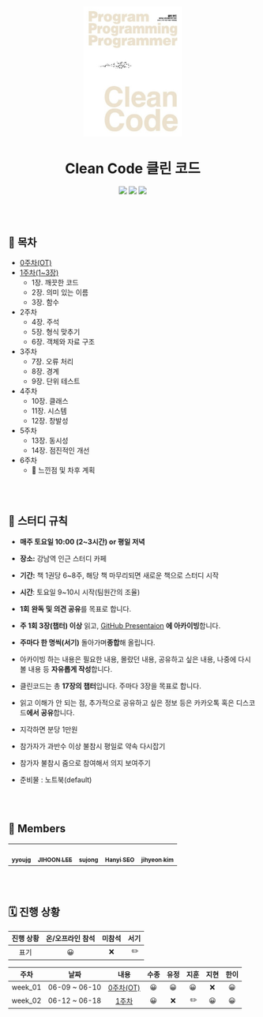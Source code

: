 <div align="center">
  <a href="https://product.kyobobook.co.kr/detail/S000001032980">
      <img src="cleanCode.jpeg" alt="Logo" width="200">
  </a>
  <h1>Clean Code 클린 코드</h1>
  <div>
    <img src="https://img.shields.io/badge/%EC%A0%80%EC%9E%90-%EB%A1%9C%EB%B2%84%ED%8A%B8%20C.%20%EB%A7%88%ED%8B%B4-e76f51?style=for-the-badge"/>
    <img src="https://img.shields.io/badge/%EC%B6%9C%ED%8C%90%EC%82%AC-%EC%9D%B8%EC%82%AC%EC%9D%B4%ED%8A%B8-faa307?style=for-the-badge"/>
    <img src="https://img.shields.io/badge/%EA%B8%B0%EA%B0%84-2023.06.09%20~%20-52b788?style=for-the-badge"/>
  </div>
</div>

<br/><br/>

## 📝 목차

- [0주차(OT)](https://github.com/code-bibliotheca/clean-code/blob/main/0%EC%A3%BC%EC%B0%A8/0%EC%A3%BC%EC%B0%A8.md)
- [1주차(1~3장)](https://github.com/code-bibliotheca/clean-code/blob/main/1%EC%A3%BC%EC%B0%A8/1%EC%A3%BC%EC%B0%A8.md)
  - 1장. 깨끗한 코드
  - 2장. 의미 있는 이름
  - 3장. 함수
- 2주차
  - 4장. 주석
  - 5장. 형식 맞추기
  - 6장. 객체와 자료 구조
- 3주차
  - 7장. 오류 처리
  - 8장. 경계
  - 9장. 단위 테스트
- 4주차
  - 10장. 클래스
  - 11장. 시스템
  - 12장. 창발성
- 5주차
  - 13장. 동시성
  - 14장. 점진적인 개선
- 6주차
  - 💬 느낀점 및 차후 계획

<br/><br/>

## 📌 스터디 규칙

- **매주 토요일 10:00 (2~3시간) or 평일 저녁**
- **장소:** 강남역 인근 스터디 카페
- **기간:** 책 1권당 6~8주, 해당 책 마무리되면 새로운 책으로 스터디 시작
- **시간**: 토요일 9~10시 시작(팀원간의 조율)
- **1회** **완독 및 의견 공유**를 목표로 합니다.
- **주 1회 3장(챕터) 이상** 읽고, <a href="https://github.com/code-bibliotheca/clean-code-presentation">GitHub Presentaion</a> **에 아카이빙**합니다.
- **주마다 한 명씩(서기)** 돌아가며**종합**해 올립니다.
- 아카이빙 하는 내용은 필요한 내용, 몰랐던 내용, 공유하고 싶은 내용, 나중에 다시 볼 내용 등 **자유롭게 작성**합니다.

- 클린코드는 총 **17장의 챕터**입니다. 주마다 3장을 목표로 합니다.
- 읽고 이해가 안 되는 점, 추가적으로 공유하고 싶은 정보 등은 카카오톡 혹은 디스코드**에서 공유**합니다.
- 지각하면 분당 1만원
- 참가자가 과반수 이상 불참시 평일로 약속 다시잡기
- 참가자 불참시 줌으로 참여해서 의지 보여주기
- 준비물 : 노트북(default)

<br/><br/>

## 🐬 Members

<table>
  <tr>
    <td align="center"><a href="https://github.com/YoujungSon"><img src="https://avatars.githubusercontent.com/u/88040809?v=4" width="100px;" alt=""/> <br /><sub><b>yyoujg</b></sub></a><br />
    </td>
    <td align="center"><a href="https://github.com/jiji-hoon96"><img src="https://avatars.githubusercontent.com/u/94469974?v=4" width="100px;" alt=""/> <br /><sub><b>JIHOON LEE</b></sub></a><br /></td>
    <td align="center"><a href="https://github.com/bubobubobo"><img src="https://avatars.githubusercontent.com/u/58013476?v=4" width="100px;" alt=""/> <br /><sub><b>sujong</b></sub></a><br /></td>
    <td align="center"><a href="https://github.com/hanyiseo2"><img src="https://avatars.githubusercontent.com/u/122385460?v=4" width="100px;" alt=""/> <br /><sub><b>Hanyi SEO</b></sub></a><br /></td>
        <td align="center"><a href="https://github.com/jihyeon-kimy"><img src="https://avatars.githubusercontent.com/u/78922001?v=4" width="100px;" alt=""/> <br /><sub><b>jihyeon kim</b></sub></a><br /></td>

  </tr>
</table>

<br/><br/>

## 🗓️ 진행 상황

| 진행 상황 | 온/오프라인 참석 | 미참석 | 서기 |
| :-------: | :--------------: | :----: | :--: |
|   표기    |        😀        |   ❌   |  ✏️  |

|  주차   |     날짜      |                                                       내용                                                       | 수종 | 유정 | 지훈 | 지현 | 한이 |
| :-----: | :-----------: | :--------------------------------------------------------------------------------------------------------------: | :--: | :--: | :--: | :--: | :--: |
| week_01 | 06-09 ~ 06-10 | [0주차(OT)](https://github.com/code-bibliotheca/clean-code/blob/main/0%EC%A3%BC%EC%B0%A8/0%EC%A3%BC%EC%B0%A8.md) |  😀  |  😀  |  😀  |  ❌  |  😀  |
| week_02 | 06-12 ~ 06-18 |   [1주차](https://github.com/code-bibliotheca/clean-code/blob/main/1%EC%A3%BC%EC%B0%A8/1%EC%A3%BC%EC%B0%A8.md)   |  😀  |  ❌  |  ✏️  |  😀  |  😀  |
